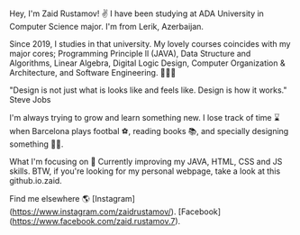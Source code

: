 Hey, I'm Zaid Rustamov! ✌
I have been studying at ADA University in Computer Science major. I'm from Lerik, Azerbaijan.

Since 2019, I studies in that university. My lovely courses coincides with my major cores; Programming Principle ll (JAVA), Data Structure and Algorithms, Linear Algebra, Digital Logic Design, Computer Organization & Architecture, and Software Engineering. 👩‍💻😊

"Design is not just what is looks like and feels like. Design is how it works." Steve Jobs

I'm always trying to grow and learn something new. I lose track of time ⌛ when Barcelona plays footbal ⚽, reading books 📚, and specially designing something 👩‍💻.

What I'm focusing on 🙂
Currently improving my JAVA, HTML, CSS and JS skills.
BTW, if you're looking for my personal webpage, take a look at this github.io.zaid.

Find me elsewhere 🌎
[Instagram] (https://www.instagram.com/zaidrustamov/). [Facebook] (https://www.facebook.com/zaid.rustamov.7).
